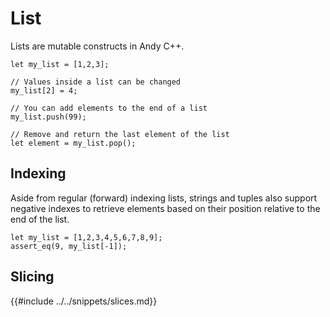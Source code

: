 # List

Lists are mutable constructs in Andy C++.

```ndc
let my_list = [1,2,3];

// Values inside a list can be changed
my_list[2] = 4;

// You can add elements to the end of a list
my_list.push(99);

// Remove and return the last element of the list
let element = my_list.pop();
```

## Indexing

Aside from regular (forward) indexing lists, strings and tuples also support negative indexes to retrieve elements based
on their position relative to the end of the list.

```
let my_list = [1,2,3,4,5,6,7,8,9];
assert_eq(9, my_list[-1]);
```

## Slicing

{{#include ../../snippets/slices.md}}
